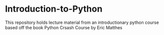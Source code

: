 # Introduction-to-Python
This repository holds lecture material from an introductionary python course based off the book Python Crsash Course by Eric Matthes
